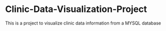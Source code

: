 # Clinic-Data-Visualization-Project
This is a project to visualize clinic data information from a MYSQL database
